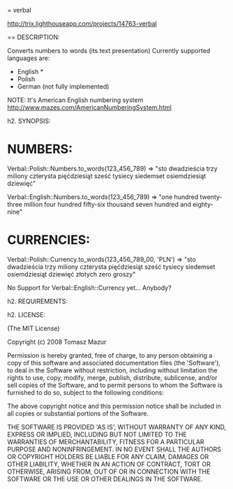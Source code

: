 = verbal

  http://trix.lighthouseapp.com/projects/14763-verbal

== DESCRIPTION:

  Converts numbers to words (its text presentation)
  Currently supported languages are:

  - English *
  - Polish
  - German (not fully implemented)

  NOTE: It's American English numbering system
  http://www.mazes.com/AmericanNumberingSystem.html


h2. SYNOPSIS:

# NUMBERS:

  Verbal::Polish::Numbers.to_words(123_456_789)
  => "sto dwadzieścia trzy miliony czterysta pięćdziesiąt sześć tysiecy siedemset osiemdziesiąt dziewięć"

  Verbal::English::Numbers.to_words(123_456_789)
  => "one hundred twenty-three million four hundred fifty-six thousand seven hundred and eighty-nine"

# CURRENCIES:

  Verbal::Polish::Currency.to_words(123_456_789_00, 'PLN')
  => "sto dwadzieścia trzy miliony czterysta pięćdziesiąt sześć tysiecy siedemset osiemdziesiąt dziewięć złotych zero groszy"

  No Support for Verbal::English::Currency yet... Anybody?

h2. REQUIREMENTS:

h2. LICENSE:

(The MIT License)

Copyright (c) 2008 Tomasz Mazur

Permission is hereby granted, free of charge, to any person obtaining
a copy of this software and associated documentation files (the
'Software'), to deal in the Software without restriction, including
without limitation the rights to use, copy, modify, merge, publish,
distribute, sublicense, and/or sell copies of the Software, and to
permit persons to whom the Software is furnished to do so, subject to
the following conditions:

The above copyright notice and this permission notice shall be
included in all copies or substantial portions of the Software.

THE SOFTWARE IS PROVIDED 'AS IS', WITHOUT WARRANTY OF ANY KIND,
EXPRESS OR IMPLIED, INCLUDING BUT NOT LIMITED TO THE WARRANTIES OF
MERCHANTABILITY, FITNESS FOR A PARTICULAR PURPOSE AND NONINFRINGEMENT.
IN NO EVENT SHALL THE AUTHORS OR COPYRIGHT HOLDERS BE LIABLE FOR ANY
CLAIM, DAMAGES OR OTHER LIABILITY, WHETHER IN AN ACTION OF CONTRACT,
TORT OR OTHERWISE, ARISING FROM, OUT OF OR IN CONNECTION WITH THE
SOFTWARE OR THE USE OR OTHER DEALINGS IN THE SOFTWARE.
